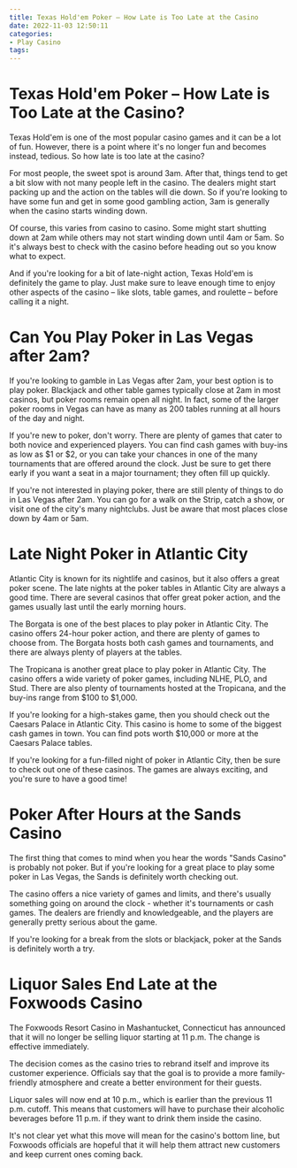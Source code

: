 ```yaml
---
title: Texas Hold'em Poker – How Late is Too Late at the Casino
date: 2022-11-03 12:50:11
categories:
- Play Casino
tags:
---
```



#  Texas Hold'em Poker – How Late is Too Late at the Casino?

Texas Hold'em is one of the most popular casino games and it can be a lot of fun. However, there is a point where it's no longer fun and becomes instead, tedious. So how late is too late at the casino?

For most people, the sweet spot is around 3am. After that, things tend to get a bit slow with not many people left in the casino. The dealers might start packing up and the action on the tables will die down. So if you're looking to have some fun and get in some good gambling action, 3am is generally when the casino starts winding down.

Of course, this varies from casino to casino. Some might start shutting down at 2am while others may not start winding down until 4am or 5am. So it's always best to check with the casino before heading out so you know what to expect.

And if you're looking for a bit of late-night action, Texas Hold'em is definitely the game to play. Just make sure to leave enough time to enjoy other aspects of the casino – like slots, table games, and roulette – before calling it a night.

#  Can You Play Poker in Las Vegas after 2am?

If you're looking to gamble in Las Vegas after 2am, your best option is to play poker. Blackjack and other table games typically close at 2am in most casinos, but poker rooms remain open all night. In fact, some of the larger poker rooms in Vegas can have as many as 200 tables running at all hours of the day and night.

If you're new to poker, don't worry. There are plenty of games that cater to both novice and experienced players. You can find cash games with buy-ins as low as $1 or $2, or you can take your chances in one of the many tournaments that are offered around the clock. Just be sure to get there early if you want a seat in a major tournament; they often fill up quickly.

If you're not interested in playing poker, there are still plenty of things to do in Las Vegas after 2am. You can go for a walk on the Strip, catch a show, or visit one of the city's many nightclubs. Just be aware that most places close down by 4am or 5am.

#  Late Night Poker in Atlantic City

Atlantic City is known for its nightlife and casinos, but it also offers a great poker scene. The late nights at the poker tables in Atlantic City are always a good time. There are several casinos that offer great poker action, and the games usually last until the early morning hours.

The Borgata is one of the best places to play poker in Atlantic City. The casino offers 24-hour poker action, and there are plenty of games to choose from. The Borgata hosts both cash games and tournaments, and there are always plenty of players at the tables.

The Tropicana is another great place to play poker in Atlantic City. The casino offers a wide variety of poker games, including NLHE, PLO, and Stud. There are also plenty of tournaments hosted at the Tropicana, and the buy-ins range from $100 to $1,000.

If you're looking for a high-stakes game, then you should check out the Caesars Palace in Atlantic City. This casino is home to some of the biggest cash games in town. You can find pots worth $10,000 or more at the Caesars Palace tables.

If you're looking for a fun-filled night of poker in Atlantic City, then be sure to check out one of these casinos. The games are always exciting, and you're sure to have a good time!

#  Poker After Hours at the Sands Casino

The first thing that comes to mind when you hear the words "Sands Casino" is probably not poker. But if you're looking for a great place to play some poker in Las Vegas, the Sands is definitely worth checking out.

The casino offers a nice variety of games and limits, and there's usually something going on around the clock - whether it's tournaments or cash games. The dealers are friendly and knowledgeable, and the players are generally pretty serious about the game.

If you're looking for a break from the slots or blackjack, poker at the Sands is definitely worth a try.

#  Liquor Sales End Late at the Foxwoods Casino

The Foxwoods Resort Casino in Mashantucket, Connecticut has announced that it will no longer be selling liquor starting at 11 p.m. The change is effective immediately.

The decision comes as the casino tries to rebrand itself and improve its customer experience. Officials say that the goal is to provide a more family-friendly atmosphere and create a better environment for their guests.

Liquor sales will now end at 10 p.m., which is earlier than the previous 11 p.m. cutoff. This means that customers will have to purchase their alcoholic beverages before 11 p.m. if they want to drink them inside the casino.

It's not clear yet what this move will mean for the casino's bottom line, but Foxwoods officials are hopeful that it will help them attract new customers and keep current ones coming back.
